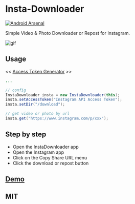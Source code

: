 # Insta-Downloader
[![Android Arsenal](https://img.shields.io/badge/Android%20Arsenal-InstaDownloader-red.svg?style=flat)](https://android-arsenal.com/details/1/6088)

Simple Video &amp; Photo Downloader or Repost for Instagram.

![gif](http://i.giphy.com/l3fzQ8q7hqaQ2ppOE.gif)

Usage
-----
<< <a href='http://bachors.com/tools/instagram-accesstoken-generator'>Access Token Generator</a> >>
```java
...

// config
InstaDownloader insta = new InstaDownloader(this);
insta.setAccessToken("Instagram API Access Token");
insta.setDir("/download");

// get video or photo by url
insta.get("https://www.instagram.com/p/xxx");
```

Step by step
------------
- Open the InstaDownloader app
- Open the Instagram app
- Click on the Copy Share URL menu
- Click the download or repost button

<a href="https://play.google.com/store/apps/details?id=com.bachors.downgram">Demo</a>
-------------------------------------------------------------------------------------

MIT
-----
